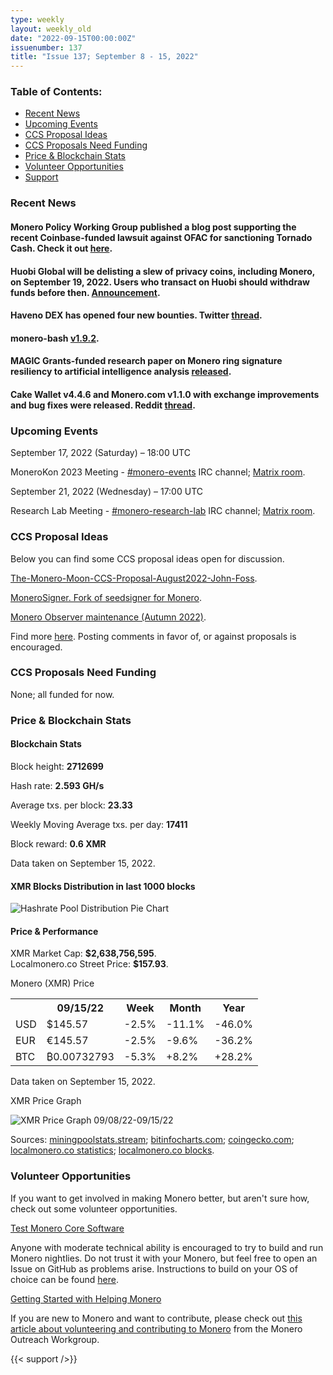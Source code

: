 ```yaml
---
type: weekly
layout: weekly_old
date: "2022-09-15T00:00:00Z"
issuenumber: 137
title: "Issue 137; September 8 - 15, 2022"
---
```


<h3>Table of Contents:</h3>
<ul class="contents">
    <li><a href="#news">Recent News</a></li>
    <li><a href="#events">Upcoming Events</a></li>
    <li><a href="#ideas">CCS Proposal Ideas</a></li>
    <li><a href="#proposals">CCS Proposals Need Funding</a></li>
    <li><a href="#stats">Price & Blockchain Stats</a></li>
    <li><a href="#volunteer">Volunteer Opportunities</a></li>
    <li><a href="#support">Support</a></li>
</ul>

<h3 id="news">Recent News</h3>

<div class="newsbyte">
    <h4>Monero Policy Working Group published a blog post supporting the recent Coinbase-funded lawsuit against OFAC for sanctioning Tornado Cash. Check it out <a href="https://moneropolicy.org/2022-09-12-tornado-cash/" target="_blank">here</a>.</h4>
</div>

<div class="newsbyte">
    <h4>Huobi Global will be delisting a slew of privacy coins, including Monero, on September 19, 2022. Users who transact on Huobi should withdraw funds before then. <a href="https://www.huobi.com/support/en-us/detail/104917015223952" target="_blank">Announcement</a>.</h4>
</div>

<div class="newsbyte">
    <h4>Haveno DEX has opened four new bounties. Twitter <a href="https://nttr.stream/HavenoDEX/status/1569605009943269376" target="_blank">thread</a>.</h4>
</div>

<div class="newsbyte">
    <h4>monero-bash <a href="https://github.com/hinto-janaiyo/monero-bash/releases/tag/v1.9.2" target="_blank">v1.9.2</a>.</h4>
</div>

<div class="newsbyte">
    <h4>MAGIC Grants-funded research paper on Monero ring signature resiliency to artificial intelligence analysis <a href="https://magicgrants.org/Monero-Tracing-Research/" target="_blank">released</a>.</h4>
</div>

<div class="newsbyte">
    <h4>Cake Wallet v4.4.6 and Monero.com v1.1.0 with exchange improvements and bug fixes were released. Reddit <a href="https://teddit.adminforge.de/r/Monero/comments/xf5byx/cake_wallet_446_and_monerocom_110_huge_exchange/" target="_blank">thread</a>.</h4>
</div>

<h3 id="events">Upcoming Events</h3>

<div class="event">
    <p class="date" markdown="1">September 17, 2022 (Saturday) – 18:00 UTC</p>
    <p markdown="1">MoneroKon 2023 Meeting - <a href="irc://irc.libera.chat/#monero-events" target="_blank">#monero-events</a> IRC channel; <a href="https://matrix.to/#/#monero-events:monero.social" target="_blank">Matrix room</a>.</p>
</div>

<div class="event">
    <p class="date" markdown="1">September 21, 2022 (Wednesday) – 17:00 UTC</p>
    <p markdown="1">Research Lab Meeting - <a href="irc://irc.libera.chat/#monero-research-lab" target="_blank">#monero-research-lab</a> IRC channel; <a href="https://matrix.to/#/#monero-research-lab:monero.social" target="_blank">Matrix room</a>.</p>
</div>

<h3 id="ideas">CCS Proposal Ideas</h3>

<p>Below you can find some CCS proposal ideas open for discussion.</p>

<div class="proposal">
<p><a href="https://repo.getmonero.org/monero-project/ccs-proposals/-/merge_requests/336" target="_blank">The-Monero-Moon-CCS-Proposal-August2022-John-Foss</a>.</p>
</div>

<div class="proposal">
<p><a href="https://repo.getmonero.org/monero-project/ccs-proposals/-/merge_requests/323" target="_blank">MoneroSigner. Fork of seedsigner for Monero</a>.</p>
</div>

<div class="proposal">
<p><a href="https://repo.getmonero.org/monero-project/ccs-proposals/-/merge_requests/342" target="_blank">Monero Observer maintenance (Autumn 2022)</a>.</p>
</div>

<div class="proposal">
<p>Find more <a href="https://ccs.getmonero.org/ideas/" target="_blank">here</a>. Posting comments in favor of, or against proposals is encouraged.</p>
</div>

<h3 id="proposals">CCS Proposals Need Funding</h3>

<p>None; all funded for now.</p>

<h3 id="stats">Price & Blockchain Stats</h3>

<h4 class="stat">Blockchain Stats</h4>

<div class="bcstats">
    <p>Block height: <b>2712699</b></p>
    <p>Hash rate: <b>2.593 GH/s</b></p>
    <p>Average txs. per block: <b>23.33</b></p>
    <p>Weekly Moving Average txs. per day: <b>17411</b></p>
    <p>Block reward: <b>0.6 XMR</b></p>
</div>
<p class="note">Data taken on September 15, 2022.</p>

<h4 class="stat">XMR Blocks Distribution in last 1000 blocks</h4>
<p><img src="/img/hashrate-pool-distribution-0915.png" alt="Hashrate Pool Distribution Pie Chart"/></p>

<h4 class="stat" id="price-stat">Price & Performance</h4>

<div class="price-intro">XMR Market Cap: <b>$2,638,756,595</b>.<br/>Localmonero.co Street Price: <b>$157.93</b>.</div>

<p class="table-title">Monero (XMR) Price</p>
<table class="price-table">
  <tr class="row1">
    <th></th>
    <th>09/15/22</th>
    <th>Week</th>
    <th>Month</th>
    <th>Year</th>
  </tr>
  <tr>
    <td data-th="XMR to">USD</td>
    <td data-th="09/15/22">$145.57</td>
    <td data-th="Week" class="red">-2.5%</td>
    <td data-th="Month" class="red">-11.1%</td>
    <td data-th="Year" class="red">-46.0%</td>
  </tr>
  <tr class="row3">
    <td data-th="XMR to">EUR</td>
    <td data-th="09/15/22">€145.57</td>
    <td data-th="Week" class="red">-2.5%</td>
    <td data-th="Month" class="red">-9.6%</td>
    <td data-th="Year" class="red">-36.2%</td>
  </tr>
  <tr>
    <td data-th="XMR to">BTC</td>
    <td data-th="09/15/22">₿0.00732793</td>
    <td data-th="Week" class="red">-5.3%</td>
    <td data-th="Month" class="green">+8.2%</td>
    <td data-th="Year" class="green">+28.2%</td>
  </tr>
</table>
<p class="note">Data taken on September 15, 2022.</p>

<p class="table-title">XMR Price Graph</p>

![XMR Price Graph 09/08/22-09/15/22](/img/weekly-chart-0915.png "XMR Price Graph 09/08/22-09/15/22")

Sources: <a href="https://miningpoolstats.stream/monero" target="_blank">miningpoolstats.stream</a>; <a href="https://bitinfocharts.com/monero/" target="_blank">bitinfocharts.com</a>; <a href="https://www.coingecko.com/en/coins/monero" target="_blank">coingecko.com</a>; <a href="https://localmonero.co/statistics" target="_blank">localmonero.co statistics</a>; <a href="https://localmonero.co/blocks" target="_blank">localmonero.co blocks</a>.

<h3 id="volunteer">Volunteer Opportunities</h3>

<p>If you want to get involved in making Monero better, but aren't sure how, check out some volunteer opportunities.</p>

<div class="newsbyte">
    <p class="date"><a href="https://github.com/monero-project/monero" target="_blank">Test Monero Core Software</a></p>
    <p>Anyone with moderate technical ability is encouraged to try to build and run Monero nightlies. Do not trust it with your Monero, but feel free to open an Issue on GitHub as problems arise. Instructions to build on your OS of choice can be found <a href="https://github.com/monero-project/monero#compiling-monero-from-source" target="_blank">here</a>. </p>
</div>

<div class="newsbyte">
    <p class="date"><a href="https://github.com/monero-project/monero" target="_blank">Getting Started with Helping Monero</a></p>
    <p>If you are new to Monero and want to contribute, please check out <a href="https://www.monerooutreach.org/stories/getting-started-helping-monero.php" target="_blank">this article about volunteering and contributing to Monero</a> from the Monero Outreach Workgroup. </p>
</div>

{{< support />}}


